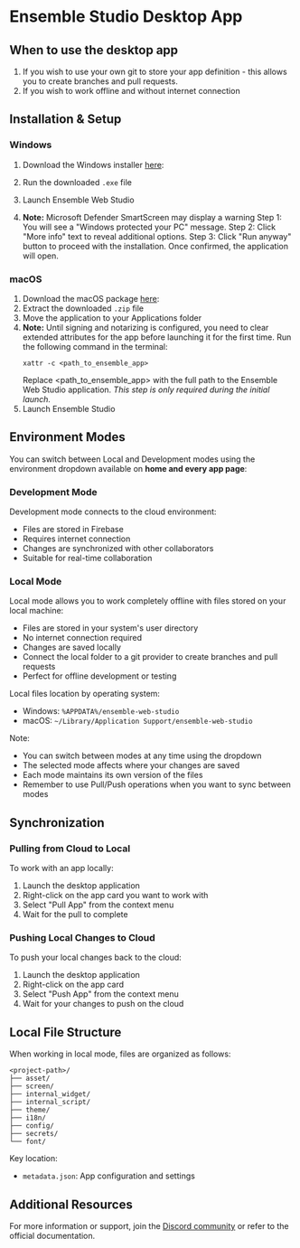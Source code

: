 # Ensemble Studio Desktop App

## When to use the desktop app

1. If you wish to use your own git to store your app definition - this allows you to create branches and pull requests.
2. If you wish to work offline and without internet connection

## Installation & Setup


### Windows
1. Download the Windows installer [here](https://firebasestorage.googleapis.com/v0/b/ensemble-web-studio.appspot.com/o/desktop_app%2Fensemble-web-studio-0.1.0%20Setup.exe?alt=media):

2. Run the downloaded `.exe` file
3. Launch Ensemble Web Studio
4. **Note:** Microsoft Defender SmartScreen may display a warning
Step 1: You will see a "Windows protected your PC" message.
Step 2: Click "More info" text to reveal additional options.
Step 3: Click "Run anyway" button to proceed with the installation.
Once confirmed, the application will open.

### macOS
1. Download the macOS package [here](https://firebasestorage.googleapis.com/v0/b/ensemble-web-studio.appspot.com/o/desktop_app%2Fensemble-web-studio-darwin-arm64-0.1.0.zip?alt=media):
2. Extract the downloaded `.zip` file
3. Move the application to your Applications folder
4. **Note:** Until signing and notarizing is configured, you need to clear extended attributes for the app before launching it for the first time. Run the following command in the terminal:
   ```
   xattr -c <path_to_ensemble_app>
   ```
   Replace <path_to_ensemble_app> with the full path to the Ensemble Web Studio application. *This step is only required during the initial launch.*
5. Launch Ensemble Studio

## Environment Modes

You can switch between Local and Development modes using the environment dropdown available on **home and every app page**:

### Development Mode

Development mode connects to the cloud environment:

- Files are stored in Firebase
- Requires internet connection
- Changes are synchronized with other collaborators
- Suitable for real-time collaboration

### Local Mode

Local mode allows you to work completely offline with files stored on your local machine:

- Files are stored in your system's user directory
- No internet connection required
- Changes are saved locally
- Connect the local folder to a git provider to create branches and pull requests
- Perfect for offline development or testing

Local files location by operating system:
- Windows: `%APPDATA%/ensemble-web-studio`
- macOS: `~/Library/Application Support/ensemble-web-studio`

Note: 
- You can switch between modes at any time using the dropdown
- The selected mode affects where your changes are saved
- Each mode maintains its own version of the files
- Remember to use Pull/Push operations when you want to sync between modes

## Synchronization

### Pulling from Cloud to Local

To work with an app locally:
1. Launch the desktop application
2. Right-click on the app card you want to work with
3. Select "Pull App" from the context menu
4. Wait for the pull to complete

### Pushing Local Changes to Cloud

To push your local changes back to the cloud:
1. Launch the desktop application
2. Right-click on the app card
3. Select "Push App" from the context menu
4. Wait for your changes to push on the cloud

## Local File Structure

When working in local mode, files are organized as follows:

```
<project-path>/
├── asset/
├── screen/
├── internal_widget/
├── internal_script/
├── theme/
├── i18n/
├── config/
├── secrets/
└── font/
```

Key location:
- `metadata.json`: App configuration and settings

## Additional Resources

For more information or support, join the [Discord community](https://discord.gg/cEHkJTmn75) or refer to the official documentation.
